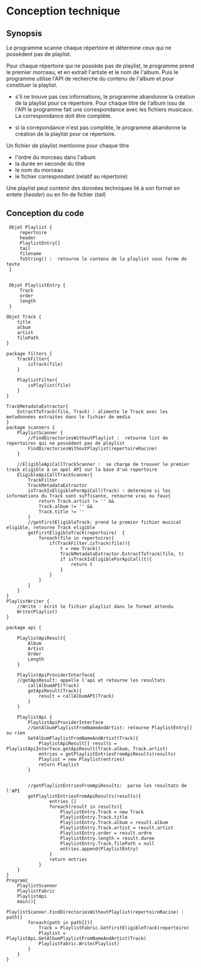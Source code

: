 # Conception technique

## Synopsis

Le programme scanne chaque répertoire et détermine ceux qui ne possèdent pas de playlist.

Pour chaque répertoire qui ne possède pas de playlist, le programme prend le premier morceau, et en extrait l'artiste et le nom de l'album.
Puis le programme utilise l'API de recherche du contenu de l'album et pour constituer la playlist.

 - s'il ne trouve pas ces informations, le programme abandonne la création de la playlist pour ce répertoire.
Pour chaque titre de l'album issu de l'API le programme fait une correspondance avec les fichiers musicaux. La correspondance doit être complète.

 - si la correpondance n'est pas complète, le programme abandonne la création de la playlist pour ce répertoire.

Un fichier de playlist mentionne pour chaque titre

 - l'ordre du morceau dans l'album
 - la durée en seconde du titre 
 - le nom du morceau
 - le fichier correspondant (relatif au répertoire)

Une playlist peut contenir des données techniques lié à son format en entete (_header_) ou en fin de fichier (_tail_)

 ## Conception du code

```
 Objet Playlist {
     repertoire
     header
     PlaylistEntry[]
     tail
     filename
     ToString() :  retourne le contenu de la playlist sous forme de texte
 }
 

 Objet PlaylistEntry {
     Track
     order
     length
 }

Objet Track {
    title 
    album
    artist
    filePath
}

package filters {
    TrackFilter{
        isTrack(file)
    }

    PlaylistFilter{
        isPlaylist(file)
    }
}

TrackMetadataExtractor{
    ExtractToTrack(file, Track) : alimente le Track avec les metadonnées extraites dans le fichier de media
}
package scanners {
    PlaylistScanner {
        //FindDirectoriesWithoutPlaylist :  retourne list de repertoires qui ne possèdent pas de playlist
        FindDirectoriesWithoutPlaylist(repertoireRacine)
    }

    //EligibleApiCallTrackScanner :  se charge de trouver le premier track eligible à un apel API sur la base d'un repertoire
    EligibleApiCallTrackScanner{
        TrackFilter
        TrackMetadataExtractor
        isTrackIsEligibleForApiCall(Track) : determine si les informations du Track sont suffisante, retourne vrai ou faux{
            return Track.artist != '' &&
            Track.album != '' &&
            Track.title != ''
        }
        //getFirstEligibleTrack: prend le premier fichier musical eligible, retourne Track eligible
        getFirstEligibleTrack(repertoire)  {
            foreach(file in repertoire){
                if(TrackFilter.isTrack(file)){
                    t = new Track()
                    TrackMetadataExtractor.ExtractToTrack(file, t)
                    if isTrackIsEligibleForApiCall(t){
                        return t
                    }
                }
            }
        }    
    }
}
PlaylistWriter {
    //Write : écrit le fichier playlist dans le format attendu
    Write(Playlist)
}

package api {

    PlaylistApiResult{
        Album
        Artist
        Order
        Length
    }

    PlaylistApiProviderInterface{
    //getApiResult: appelle l'api et retourne les resultats
        callAlbumAPI(Track)
        getApiResult(Track){
            result = callAlbumAPI(Track)
        }
    }

    PlaylistApi {
        PlaylistApiProviderInterface
        //GetAlbumPlaylistFromNameAndArtist: retourne PlaylistEntry[] ou rien
        GetAlbumPlaylistFromNameAndArtist(Track){
            PlaylistApiResult[] results = PlaylistApiInterface.getApiResult(Track.album, Track.artist)
            entries = getPlaylistEntriesFromApiResults(results)
            Playlist = new Playlist(entries)
            return Playlist    
        }
        

        //getPlaylistEntriesFromApiResults:  parse les resultats de l'API 
        getPlaylistEntriesFromApiResults(results){
                entries []
                foreach(result in results){
                    PlaylistEntry.Track = new Track
                    PlaylistEntry.Track.title 
                    PlaylistEntry.Track.album = result.album
                    PlaylistEntry.Track.artist = result.artist
                    PlaylistEntry.order = result.ordre
                    PlaylistEntry.length = result.duree
                    PlaylistEntry.Track.filePath = null
                    entries.append(PlaylistEntry)
                }
                return entries
            }
    }
}
Program{
    PlaylistScanner
    PlaylistFabric
    PlaylistApi
    main(){
        PlaylistScanner.FindDirectoriesWithoutPlaylist(repertoireRacine) : path[]
        foreach(path in path[]){
            Track = PlaylistFabric.GetFirstEligibleTrack(repertoire)
            Playlist = PlaylistApi.GetAlbumPlaylistFromNameAndArtist(Track)    
            PlaylistFabric.Write(Playlist)
        }
    }
}

```